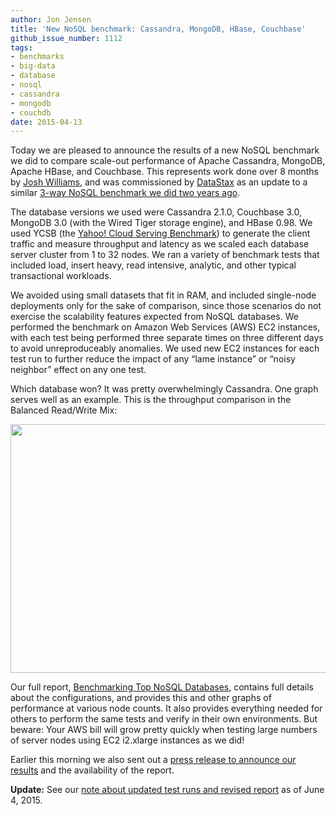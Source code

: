 ```yaml
---
author: Jon Jensen
title: 'New NoSQL benchmark: Cassandra, MongoDB, HBase, Couchbase'
github_issue_number: 1112
tags:
- benchmarks
- big-data
- database
- nosql
- cassandra
- mongodb
- couchdb
date: 2015-04-13
---
```


Today we are pleased to announce the results of a new NoSQL benchmark we did to compare scale-out performance of Apache Cassandra, MongoDB, Apache HBase, and Couchbase. This represents work done over 8 months by [Josh Williams](/team/josh-williams/), and was commissioned by [DataStax](http://www.datastax.com/) as an update to a similar [3-way NoSQL benchmark we did two years ago](/blog/2013/03/nosql-benchmark-of-cassandra-hbase/).

The database versions we used were Cassandra 2.1.0, Couchbase 3.0, MongoDB 3.0 (with the Wired Tiger storage engine), and HBase 0.98. We used YCSB (the [Yahoo! Cloud Serving Benchmark](https://github.com/brianfrankcooper/YCSB)) to generate the client traffic and measure throughput and latency as we scaled each database server cluster from 1 to 32 nodes. We ran a variety of benchmark tests that included load, insert heavy, read intensive, analytic, and other typical transactional workloads.

We avoided using small datasets that fit in RAM, and included single-node deployments only for the sake of comparison, since those scenarios do not exercise the scalability features expected from NoSQL databases. We performed the benchmark on Amazon Web Services (AWS) EC2 instances, with each test being performed three separate times on three different days to avoid unreproduceably anomalies. We used new EC2 instances for each test run to further reduce the impact of any “lame instance” or “noisy neighbor” effect on any one test.

Which database won? It was pretty overwhelmingly Cassandra. One graph serves well as an example. This is the throughput comparison in the Balanced Read/Write Mix:

<img height="398" src="/blog/2015/04/new-nosql-benchmark-cassandra-mongodb/image-0.png" width="732"/>

Our full report, [Benchmarking Top NoSQL Databases](http://www.datastax.com/wp-content/themes/datastax-2014-08/files/NoSQL_Benchmarks_EndPoint.pdf), contains full details about the configurations, and provides this and other graphs of performance at various node counts. It also provides everything needed for others to perform the same tests and verify in their own environments. But beware: Your AWS bill will grow pretty quickly when testing large numbers of server nodes using EC2 i2.xlarge instances as we did!

Earlier this morning we also sent out a [press release to announce our results](http://www.prnewswire.com/news-releases/apache-cassandra-leads-all-others-in-latest-nosql-benchmark-300064570.html) and the availability of the report.

**Update:** See our [note about updated test runs and revised report](/blog/2015/06/updated-nosql-benchmark-cassandra/) as of June 4, 2015.
